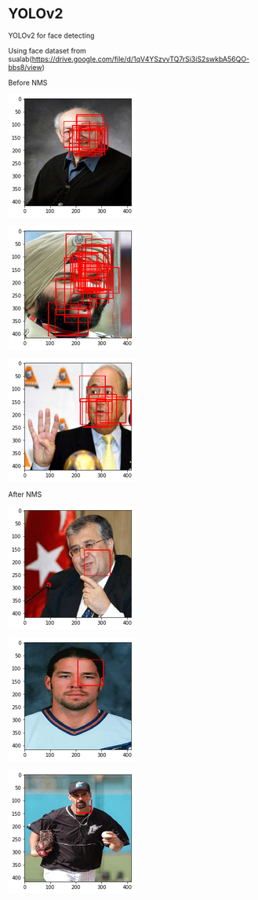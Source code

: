 # YOLOv2
YOLOv2 for face detecting

Using face dataset from sualab(https://drive.google.com/file/d/1qV4YSzvvTQ7rSi3iS2swkbA56QO-bbs8/view)


Before NMS

![NotNMS1](not_nms1.png)


![NotNMS2](not_nms2.png)


![NotNMS3](not_nms3.png)



After NMS

![NMS1](nms1.png)


![NMS2](nms2.png)


![NMS3](nms3.png)
